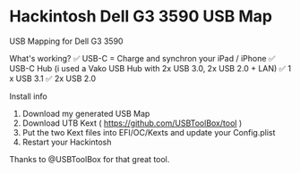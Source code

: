 # Hackintosh Dell G3 3590 USB Map
USB Mapping for Dell G3 3590

What's working?
✅ USB-C = Charge and synchron your iPad / iPhone
  ✅ USB-C Hub (i used a Vako USB Hub with 2x USB 3.0, 2x USB 2.0 + LAN)
✅ 1 x USB 3.1
✅ 2x USB 2.0

Install info
1. Download my generated USB Map
2. Download UTB Kext ( https://github.com/USBToolBox/tool ) 
3. Put the two Kext files into EFI/OC/Kexts and update your Config.plist
4. Restart your Hackintosh

Thanks to @USBToolBox for that great tool.
